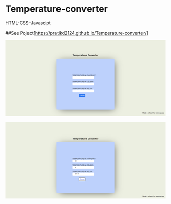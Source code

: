 # Temperature-converter
HTML-CSS-Javascipt

##See Poject[https://pratikd2124.github.io/Temperature-converter/]

![Dashboard](https://raw.githubusercontent.com/pratikd2124/Temperature-converter/main/Temp_conv/static/tempconv_1.png)

<img src="https://raw.githubusercontent.com/pratikd2124/Temperature-converter/main/Temp_conv/static/tempconv_2.png"/>
